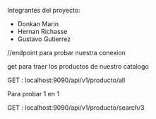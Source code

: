 Integrantes del proyecto:
- Donkan Marin
- Hernan Richasse
- Gustavo Gutierrez

//endpoint para probar nuestra conexion

get para traer los productos de nuestro catalogo

GET : localhost:9090/api/v1/producto/all 

Para probar 1 en 1 

GET : localhost:9090/api/v1/producto/search/3
